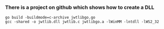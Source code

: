 
### There is a project on github which shows how to create a DLL
````
go build -buildmode=c-archive jwtlibgo.go
gcc -shared -o jwtlib.dll jwtlib.c jwtlibgo.a -lWinMM -lntdll -lWS2_32
````
